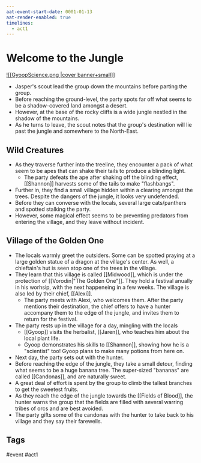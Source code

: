 ```yaml
---
aat-event-start-date: 0001-01-13
aat-render-enabled: true
timelines:
  - act1
---
```

# Welcome to the Jungle
[![[GyoopScience.png |cover banner+small]]](GyoopScience.png)
- Jasper's scout lead the group down the mountains before parting the group.
- Before reaching the ground-level, the party spots far off what seems to be a shadow-covered land amongst a desert.
- However, at the base of the rocky cliffs is a wide jungle nestled in the shadow of the mountains.
- As he turns to leave, the scout notes that the group's destination will lie past the jungle and somewhere to the North-East.

## Wild Creatures
- As they traverse further into the treeline, they encounter a pack of what seem to be apes that can shake their tails to produce a blinding light.
	- The party defeats the ape after shaking off the blinding effect, [[Shannon]] harvests some of the tails to  make "flashbangs".
- Further in, they find a small village hidden within a clearing amongst the trees. Despite the dangers of the jungle, it looks very undefended.
- Before they can converse with the locals, several large cats/panthers and spotted stalking the party.
- However, some magical effect seems to be preventing predators from entering the village, and they leave without incident.

## Village of the Golden One
- The locals warmly greet the outsiders. Some can be spotted praying at a large golden statue of a dragon at the village's center. As well, a chieftain's hut is seen atop one of the trees in the village.
- They learn that this village is called [[Midwood]], which is under the protection of [[Vorodin|"The Golden One"]]. They hold a festival anually in his worhsip, with the next happeneing in a few weeks. The village is also led by their chief, [[Alexi]].
	- The party meets with Alexi, who welcomes them. After the party mentions their destination, the chief offers to have a hunter accompany them to the edge of the jungle, and invites them to return for the festival.
- The party rests up in the village for a day, mingling with the locals
	-  [[Gyoop]] visits the herbalist, [[Jaren]], who teaches him about the local plant life.
	- Gyoop demonstrates his skills to [[Shannon]], showing how  he is a "scientist" too! Gyoop plans to make many potions from here on.
- Next day, the party sets out with the hunter.
- Before reaching the edge of the jungle, they take a small detour, finding what seems to be a huge banana tree. The super-sized "bananas" are called [[Candonas]], and are naturally sweet.
- A great deal of effort is spent by the group to climb the tallest branches to get the sweetest fruits.
- As they reach the edge of the jungle towards the [[Fields of Blood]], the hunter warns the group that the fields are filled with several warring tribes of orcs and are best avoided.
- The party gifts some of the candonas with the hunter to take back to his village and they say their farewells.

## Tags
 #event #act1

